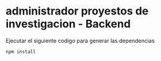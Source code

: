 # administrador proyestos de investigacion - Backend

Ejecutar el siguiente codigo para generar las dependencias
```
npm install
```